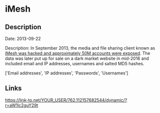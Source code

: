 # iMesh

## Description

Date: 2013-09-22

Description:
In September 2013, the media and file sharing client known as <a href="http://www.ibtimes.co.uk/imesh-hack-more-51-million-user-records-former-filesharing-site-sale-dark-web-1565185" target="_blank" rel="noopener">iMesh was hacked and approximately 50M accounts were exposed</a>. The data was later put up for sale on a dark market website in mid-2016 and included email and IP addresses, usernames and salted MD5 hashes.


['Email addresses', 'IP addresses', 'Passwords', 'Usernames']

## Links

https://link-to.net/YOUR_USER/762.112157682544/dynamic/?r=aW1lc2guY29t